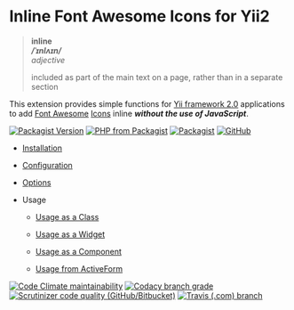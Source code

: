 # Inline Font Awesome Icons for Yii2

> **inline**  
> ***/ˈɪnlʌɪn/***  
> *adjective*
>
> included as part of the main text on a page, rather than in a separate section

This extension provides simple functions for [Yii framework 2.0](http://www.yiiframework.com/) applications to add
[Font Awesome](https://fontawesome.com/) [Icons](https://fontawesome.com/icons) inline
***without the use of JavaScript***.

[![Packagist Version](https://img.shields.io/packagist/v/thoulah/yii2-fontawesome-inline.svg)](https://packagist.org/packages/thoulah/yii2-fontawesome-inline)
[![PHP from Packagist](https://img.shields.io/packagist/php-v/thoulah/yii2-fontawesome-inline.svg)](https://php.net/)
[![Packagist](https://img.shields.io/packagist/dt/thoulah/yii2-fontawesome-inline.svg)](https://packagist.org/packages/thoulah/yii2-fontawesome-inline)
[![GitHub](https://img.shields.io/github/license/YiiRocks/yii2-fontawesome-inline.svg)](https://github.com/YiiRocks/yii2-fontawesome-inline/blob/master/LICENSE)

*   [Installation](docs/installation.md)

*   [Configuration](docs/configuration.md)

*   [Options](docs/options.md)

*   Usage

    *   [Usage as a Class](docs/usageClass.md)

    *   [Usage as a Widget](docs/usageWidget.md)

    *   [Usage as a Component](docs/usageComponent.md)

    *   [Usage from ActiveForm](docs/usageActiveForm.md)

[![Code Climate maintainability](https://img.shields.io/codeclimate/maintainability/YiiRocks/yii2-fontawesome-inline.svg)](https://codeclimate.com/github/YiiRocks/yii2-fontawesome-inline)
[![Codacy branch grade](https://img.shields.io/codacy/grade/77359b0ae813411895da7d33bb009bf0/master.svg)](https://app.codacy.com/gh/YiiRocks/yii2-fontawesome-inline)
[![Scrutinizer code quality (GitHub/Bitbucket)](https://img.shields.io/scrutinizer/quality/g/yiirocks/yii2-fontawesome-inline/master.svg)](https://scrutinizer-ci.com/g/yiirocks/yii2-fontawesome-inline/)
[![Travis (.com) branch](https://img.shields.io/travis/com/yiirocks/yii2-fontawesome-inline/master.svg)](https://travis-ci.com/yiirocks/yii2-fontawesome-inline)
